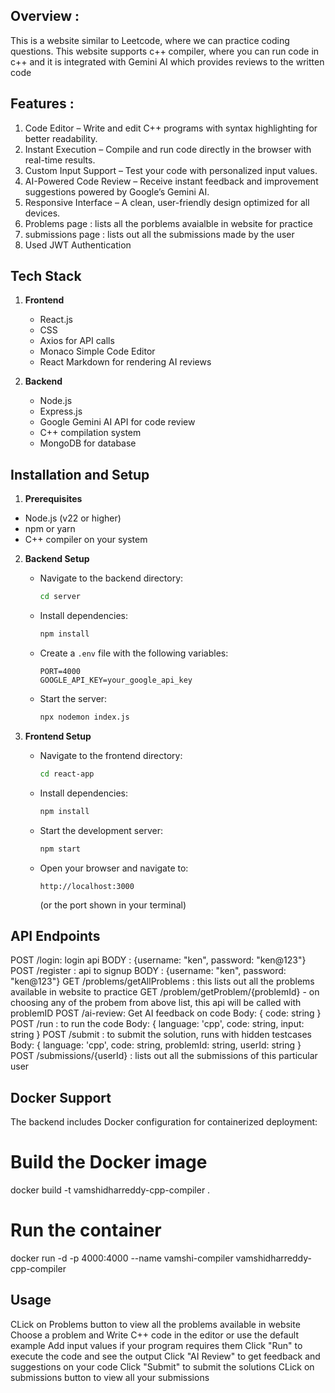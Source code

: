 ## Overview : 
This is a website similar to Leetcode, where we can practice coding questions. This website supports c++ compiler, where you can run code in c++ and it is integrated with Gemini AI which provides reviews to 
the written code

## Features : 
1. Code Editor – Write and edit C++ programs with syntax highlighting for better readability.
2. Instant Execution – Compile and run code directly in the browser with real-time results.
3. Custom Input Support – Test your code with personalized input values.
4. AI-Powered Code Review – Receive instant feedback and improvement suggestions powered by Google’s Gemini AI.
5. Responsive Interface – A clean, user-friendly design optimized for all devices.
6. Problems page : lists all the porblems avaialble in website for practice
7. submissions page : lists out all the submissions made by the user
8. Used JWT Authentication

## Tech Stack
1. **Frontend**
   - React.js
   - CSS
   - Axios for API calls
   - Monaco Simple Code Editor
   - React Markdown for rendering AI reviews

2. **Backend**
   - Node.js
   - Express.js
   - Google Gemini AI API for code review
   - C++ compilation system
   - MongoDB for database


## Installation and Setup

  1. **Prerequisites**
   - Node.js (v22 or higher)
   - npm or yarn
   - C++ compiler on your system

2. **Backend Setup**
   - Navigate to the backend directory:
     ```bash
     cd server
     ```
   - Install dependencies:
     ```bash
     npm install
     ```
   - Create a `.env` file with the following variables:
     ```env
     PORT=4000
     GOOGLE_API_KEY=your_google_api_key
     ```
   - Start the server:
     ```bash
     npx nodemon index.js
     ```

3. **Frontend Setup**
   - Navigate to the frontend directory:
     ```bash
     cd react-app
     ```
   - Install dependencies:
     ```bash
     npm install
     ```
   - Start the development server:
     ```bash
     npm start
     ```
   - Open your browser and navigate to:
     ```
     http://localhost:3000
     ```
     (or the port shown in your terminal)

## API Endpoints
POST /login: login api
  BODY : {username: "ken", password: "ken@123"}
POST /register : api to signup
 BODY : {username: "ken", password: "ken@123"}
GET /problems/getAllProblems : this lists out all the problems available in website to practice
GET /problem/getProblem/{problemId} - on choosing any of the probem from above list, this api will be called with problemID
POST /ai-review: Get AI feedback on code
  Body: { code: string }
POST /run : to run the code
  Body: { language: 'cpp', code: string, input: string }
POST /submit : to submit the solution, runs with hidden testcases
  Body: { language: 'cpp', code: string, problemId: string, userId: string }
POST /submissions/{userId} : lists out all the submissions of this particular user

## Docker Support
  The backend includes Docker configuration for containerized deployment:

  # Build the Docker image
  docker build -t vamshidharreddy-cpp-compiler . 
  
  # Run the container
  docker run -d -p 4000:4000 --name vamshi-compiler vamshidharreddy-cpp-compiler

## Usage
  CLick on Problems button to view all the problems available in website
  Choose a problem and Write C++ code in the editor or use the default example
  Add input values if your program requires them
  Click "Run" to execute the code and see the output
  Click "AI Review" to get feedback and suggestions on your code
  Click "Submit" to submit the solutions
  CLick on submissions button to view all your submissions
